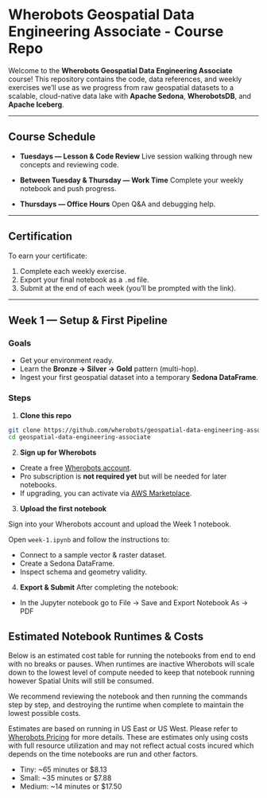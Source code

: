 # Wherobots Geospatial Data Engineering Associate - Course Repo

Welcome to the **Wherobots Geospatial Data Engineering Associate** course!
This repository contains the code, data references, and weekly exercises we’ll use as we progress from raw geospatial datasets to a scalable, cloud-native data lake with **Apache Sedona**, **WherobotsDB**, and **Apache Iceberg**.

---

## Course Schedule

* **Tuesdays — Lesson & Code Review**
  Live session walking through new concepts and reviewing code.

* **Between Tuesday & Thursday — Work Time**
  Complete your weekly notebook and push progress.

* **Thursdays — Office Hours**
  Open Q&A and debugging help.

---

## Certification

To earn your certificate:

1. Complete each weekly exercise.
2. Export your final notebook as a `.md` file.
3. Submit at the end of each week (you’ll be prompted with the link).

---

## Week 1 — Setup & First Pipeline

### Goals

* Get your environment ready.
* Learn the **Bronze → Silver → Gold** pattern (multi-hop).
* Ingest your first geospatial dataset into a temporary **Sedona DataFrame**.

### Steps

1. **Clone this repo**

```bash
git clone https://github.com/wherobots/geospatial-data-engineering-associate.git
cd geospatial-data-engineering-associate
```

2. **Sign up for Wherobots**

* Create a free [Wherobots account](https://wherobots.com).
* Pro subscription is **not required yet** but will be needed for later notebooks.
* If upgrading, you can activate via [AWS Marketplace](https://aws.amazon.com/marketplace/pp/prodview-ndy62v6hhwrne?sr=0-1&ref_=beagle&applicationId=AWSMPContessa).

3. **Upload the first notebook**

Sign into your Wherobots account and upload the Week 1 notebook.

Open `week-1.ipynb` and follow the instructions to:

* Connect to a sample vector & raster dataset.
* Create a Sedona DataFrame.
* Inspect schema and geometry validity.

4. **Export & Submit**
   After completing the notebook:

* In the Jupyter notebook go to File -> Save and Export Notebook As -> PDF 

## Estimated Notebook Runtimes & Costs

Below is an estimated cost table for running the notebooks from end to end with no breaks or pauses. When runtimes are inactive Wherobots will scale down to the lowest level of compute needed to keep that notebook running however Spatial Units will still be consumed. 

We recommend reviewing the notebook and then running the commands step by step, and destroying the runtime when complete to maintain the lowest possible costs.

Estimates are based on running in US East or US West. Please refer to [Wherobots Pricing](https://wherobots.com/pricing/) for more details. These are estimates only using costs with full resource utilization and may not reflect actual costs incured which depends on the time notebooks are run and other factors.

- Tiny: ~65 minutes or $8.13
- Small: ~35 minutes or $7.88
- Medium: ~14 minutes or $17.50 

